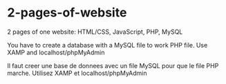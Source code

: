 # 2-pages-of-website
2 pages of one website: HTML/CSS, JavaScript, PHP, MySQL

You have to create a database with a MySQL file to work PHP file.
Use XAMP and localhost/phpMyAdmin

Il faut creer une base de donnees avec un file MySQL pour que le file PHP marche. 
Utilisez XAMP et localhost/phpMyAdmin



